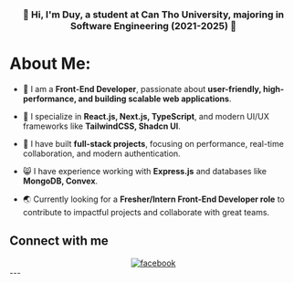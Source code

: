 ### <div align="center">👋 Hi, I'm Duy, a student at Can Tho University, majoring in Software Engineering (2021-2025) 👋</div>

# About Me:

- 🦖 I am a **Front-End Developer**, passionate about **user-friendly, high-performance, and building scalable web applications**.

- 👀 I specialize in **React.js, Next.js, TypeScript**, and modern UI/UX frameworks like **TailwindCSS, Shadcn UI**.

- 🤖 I have built **full-stack projects**, focusing on performance, real-time collaboration, and modern authentication.

- 😸 I have experience working with **Express.js** and databases like **MongoDB, Convex**.

- 🌏 Currently looking for a **Fresher/Intern Front-End Developer role** to contribute to impactful projects and collaborate with great teams.

## Connect with me

<div align="center">

<a href="https://www.facebook.com/huynh.nhut.duy.249" target="_blank">
<img src=https://img.shields.io/badge/facebook-%232E87FB.svg?&style=for-the-badge&logo=facebook&logoColor=white alt=facebook  />
</a>

</div>
---
